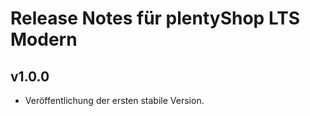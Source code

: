 # Release Notes für plentyShop LTS Modern

## v1.0.0

- Veröffentlichung der ersten stabile Version.